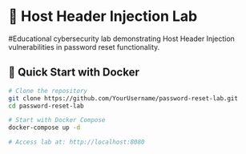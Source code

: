 # 🎯 Host Header Injection Lab

#Educational cybersecurity lab demonstrating Host Header Injection vulnerabilities in password reset functionality.

## 🐳 Quick Start with Docker
```bash
# Clone the repository
git clone https://github.com/YourUsername/password-reset-lab.git
cd password-reset-lab

# Start with Docker Compose
docker-compose up -d

# Access lab at: http://localhost:8080
